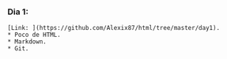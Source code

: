 ###  Dia 1:
    [Link: ](https://github.com/Alexix87/html/tree/master/day1). 
    * Poco de HTML.
    * Markdown.
    * Git.